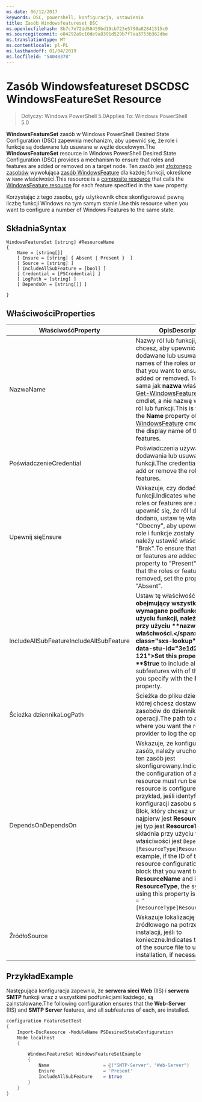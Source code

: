 ```yaml
---
ms.date: 06/12/2017
keywords: DSC, powershell, konfiguracja, ustawienia
title: Zasób Windowsfeatureset DSC
ms.openlocfilehash: 8b7c7e72dd58459bd19cb723e5790a82841515c0
ms.sourcegitcommit: e04292a9c10de9a8391d529b7f7aa3753b362dbe
ms.translationtype: MT
ms.contentlocale: pl-PL
ms.lasthandoff: 01/04/2019
ms.locfileid: "54048378"
---
```

# <a name="dsc-windowsfeatureset-resource"></a><span data-ttu-id="3e1d2-103">Zasób Windowsfeatureset DSC</span><span class="sxs-lookup"><span data-stu-id="3e1d2-103">DSC WindowsFeatureSet Resource</span></span>

> <span data-ttu-id="3e1d2-104">Dotyczy: Windows PowerShell 5.0</span><span class="sxs-lookup"><span data-stu-id="3e1d2-104">Applies To: Windows PowerShell 5.0</span></span>

<span data-ttu-id="3e1d2-105">**WindowsFeatureSet** zasób w Windows PowerShell Desired State Configuration (DSC) zapewnia mechanizm, aby upewnić się, że role i funkcje są dodawane lub usuwane w węźle docelowym.</span><span class="sxs-lookup"><span data-stu-id="3e1d2-105">The **WindowsFeatureSet** resource in Windows PowerShell Desired State Configuration (DSC) provides a mechanism to ensure that roles and features are added or removed on a target node.</span></span>
<span data-ttu-id="3e1d2-106">Ten zasób jest [złożonego zasobów](../../../resources/authoringResourceComposite.md) wywołująca [zasób WindowsFeature](windowsfeatureResource.md) dla każdej funkcji, określone w `Name` właściwości.</span><span class="sxs-lookup"><span data-stu-id="3e1d2-106">This resource is a [composite resource](../../../resources/authoringResourceComposite.md) that calls the [WindowsFeature resource](windowsfeatureResource.md) for each feature specified in the `Name` property.</span></span>

<span data-ttu-id="3e1d2-107">Korzystając z tego zasobu, gdy użytkownik chce skonfigurować pewną liczbę funkcji Windows na tym samym stanie.</span><span class="sxs-lookup"><span data-stu-id="3e1d2-107">Use this resource when you want to configure a number of Windows Features to the same state.</span></span>

## <a name="syntax"></a><span data-ttu-id="3e1d2-108">Składnia</span><span class="sxs-lookup"><span data-stu-id="3e1d2-108">Syntax</span></span>

```
WindowsFeatureSet [string] #ResourceName
{
    Name = [string[]]
    [ Ensure = [string] { Absent | Present }  ]
    [ Source = [string] ]
    [ IncludeAllSubFeature = [bool] ]
    [ Credential = [PSCredential] ]
    [ LogPath = [string] ]
    [ DependsOn = [string[]] ]

}
```

## <a name="properties"></a><span data-ttu-id="3e1d2-109">Właściwości</span><span class="sxs-lookup"><span data-stu-id="3e1d2-109">Properties</span></span>

|  <span data-ttu-id="3e1d2-110">Właściwość</span><span class="sxs-lookup"><span data-stu-id="3e1d2-110">Property</span></span>  |  <span data-ttu-id="3e1d2-111">Opis</span><span class="sxs-lookup"><span data-stu-id="3e1d2-111">Description</span></span>   |
|---|---|
| <span data-ttu-id="3e1d2-112">Nazwa</span><span class="sxs-lookup"><span data-stu-id="3e1d2-112">Name</span></span>| <span data-ttu-id="3e1d2-113">Nazwy ról lub funkcji, które chcesz, aby upewnić się, są dodawane lub usuwane.</span><span class="sxs-lookup"><span data-stu-id="3e1d2-113">The names of the roles or features that you want to ensure are added or removed.</span></span> <span data-ttu-id="3e1d2-114">To jest taka sama jak **nazwa** właściwość [Get-WindowsFeature](https://technet.microsoft.com/en-us/library/jj205469.aspx) polecenia cmdlet, a nie nazwę wyświetlaną ról lub funkcji.</span><span class="sxs-lookup"><span data-stu-id="3e1d2-114">This is the same as the **Name** property of the [Get-WindowsFeature](https://technet.microsoft.com/en-us/library/jj205469.aspx) cmdlet, and not the display name of the roles or features.</span></span>|
| <span data-ttu-id="3e1d2-115">Poświadczenie</span><span class="sxs-lookup"><span data-stu-id="3e1d2-115">Credential</span></span>| <span data-ttu-id="3e1d2-116">Poświadczenia używane do dodawania lub usuwania ról lub funkcji.</span><span class="sxs-lookup"><span data-stu-id="3e1d2-116">The credentials to use to add or remove the roles or features.</span></span>|
| <span data-ttu-id="3e1d2-117">Upewnij się</span><span class="sxs-lookup"><span data-stu-id="3e1d2-117">Ensure</span></span>| <span data-ttu-id="3e1d2-118">Wskazuje, czy dodać ról lub funkcji.</span><span class="sxs-lookup"><span data-stu-id="3e1d2-118">Indicates whether the roles or features are added.</span></span> <span data-ttu-id="3e1d2-119">Aby upewnić się, że ról lub funkcji dodano, ustaw tę właściwość na "Obecny", aby upewnić się, czy role i funkcje zostały usunięte, należy ustawić właściwość na "Brak".</span><span class="sxs-lookup"><span data-stu-id="3e1d2-119">To ensure that the roles or features are added, set this property to "Present" To ensure that the roles or features are removed, set the property to "Absent".</span></span>|
| <span data-ttu-id="3e1d2-120">IncludeAllSubFeature</span><span class="sxs-lookup"><span data-stu-id="3e1d2-120">IncludeAllSubFeature</span></span>| <span data-ttu-id="3e1d2-121">Ustaw tę właściwość na **$true** obejmujący wszystkie wymagane podfunkcje przy użyciu funkcji, należy określić przy użyciu **nazwa** właściwości.</span><span class="sxs-lookup"><span data-stu-id="3e1d2-121">Set this property to **$true** to include all required subfeatures with of the features you specify with the **Name** property.</span></span>|
| <span data-ttu-id="3e1d2-122">Ścieżka dziennika</span><span class="sxs-lookup"><span data-stu-id="3e1d2-122">LogPath</span></span>| <span data-ttu-id="3e1d2-123">Ścieżka do pliku dziennika, w której chcesz dostawcy zasobów do dziennika operacji.</span><span class="sxs-lookup"><span data-stu-id="3e1d2-123">The path to a log file where you want the resource provider to log the operation.</span></span>|
| <span data-ttu-id="3e1d2-124">DependsOn</span><span class="sxs-lookup"><span data-stu-id="3e1d2-124">DependsOn</span></span>| <span data-ttu-id="3e1d2-125">Wskazuje, że konfiguracji inny zasób, należy uruchomić przed ten zasób jest skonfigurowany.</span><span class="sxs-lookup"><span data-stu-id="3e1d2-125">Indicates that the configuration of another resource must run before this resource is configured.</span></span> <span data-ttu-id="3e1d2-126">Na przykład, jeśli identyfikator konfiguracji zasobu skryptu Blok, który chcesz uruchomić najpierw jest __ResourceName__ a jej typ jest __ResourceType__, składnia przy użyciu tej właściwości jest `DependsOn = "[ResourceType]ResourceName"`.</span><span class="sxs-lookup"><span data-stu-id="3e1d2-126">For example, if the ID of the resource configuration script block that you want to run first is __ResourceName__ and its type is __ResourceType__, the syntax for using this property is `DependsOn = "[ResourceType]ResourceName"`.</span></span>|
| <span data-ttu-id="3e1d2-127">Źródło</span><span class="sxs-lookup"><span data-stu-id="3e1d2-127">Source</span></span>| <span data-ttu-id="3e1d2-128">Wskazuje lokalizację pliku źródłowego na potrzeby instalacji, jeśli to konieczne.</span><span class="sxs-lookup"><span data-stu-id="3e1d2-128">Indicates the location of the source file to use for installation, if necessary.</span></span>|

## <a name="example"></a><span data-ttu-id="3e1d2-129">Przykład</span><span class="sxs-lookup"><span data-stu-id="3e1d2-129">Example</span></span>

<span data-ttu-id="3e1d2-130">Następująca konfiguracja zapewnia, że **serwera sieci Web** (IIS) i **serwera SMTP** funkcji wraz z wszystkimi podfunkcjami każdego, są zainstalowane.</span><span class="sxs-lookup"><span data-stu-id="3e1d2-130">The following configuration ensures that the **Web-Server** (IIS) and **SMTP Server** features, and all subfeatures of each, are installed.</span></span>

```powershell
configuration FeatureSetTest
{
    Import-DscResource -ModuleName PSDesiredStateConfiguration
    Node localhost
    {

        WindowsFeatureSet WindowsFeatureSetExample
        {
            Name                    = @("SMTP-Server", "Web-Server")
            Ensure                  = 'Present'
            IncludeAllSubFeature    = $true
        }
    }
}
```
